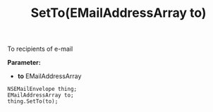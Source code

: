 ﻿---
uid: crmscript_ref_NSEMailEnvelope_SetTo
title: SetTo(EMailAddressArray to)
intellisense: NSEMailEnvelope.SetTo
keywords: NSEMailEnvelope, GetTo
so.topic: reference
---

To recipients of e-mail

**Parameter:** 
 - **to** EMailAddressArray

```crmscript
NSEMailEnvelope thing;
EMailAddressArray to;
thing.SetTo(to);
```

